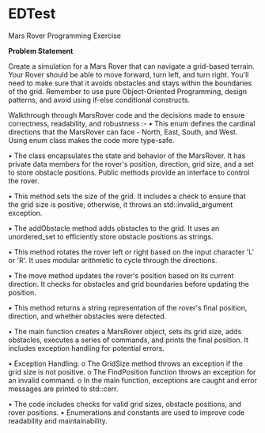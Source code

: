 # EDTest
Mars Rover Programming Exercise

**Problem Statement**

Create a simulation for a Mars Rover that can navigate a grid-based terrain. Your Rover should be able to move forward, turn left, and turn 
right. You'll need to make sure that it avoids obstacles and stays within the boundaries of the grid. Remember to use pure Object-Oriented 
Programming, design patterns, and avoid using if-else conditional constructs.



Walkthrough through MarsRover code and the decisions made to ensure correctness, readability, and robustness :-
•	This enum defines the cardinal directions that the MarsRover can face - North, East, South, and West. Using enum class makes the code more type-safe.

•	The class encapsulates the state and behavior of the MarsRover. It has private data members for the rover's position, direction, grid size, and a set to store obstacle positions. Public methods provide an interface to control the rover.

•	This method sets the size of the grid. It includes a check to ensure that the grid size is positive; otherwise, it throws an std::invalid_argument exception.

•	The addObstacle method adds obstacles to the grid. It uses an unordered_set to efficiently store obstacle positions as strings.

•	This method rotates the rover left or right based on the input character 'L' or 'R'. It uses modular arithmetic to cycle through the directions.

•	The move method updates the rover's position based on its current direction. It checks for obstacles and grid boundaries before updating the position.

•	This method returns a string representation of the rover's final position, direction, and whether obstacles were detected.

•	The main function creates a MarsRover object, sets its grid size, adds obstacles, executes a series of commands, and prints the final position. It includes exception handling for potential errors.

•	Exception Handling:
	o	The GridSize method throws an exception if the grid size is not positive.
	o	The FindPosition function throws an exception for an invalid command.
	o	In the main function, exceptions are caught and error messages are printed to std::cerr.
	
•	The code includes checks for valid grid sizes, obstacle positions, and rover positions.
•	Enumerations and constants are used to improve code readability and maintainability.










